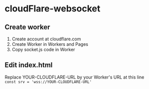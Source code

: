 # cloudFlare-websocket
## Create worker
1. Create account at cloudflare.com  
2. Create Worker in Workers and Pages  
3. Copy socket.js code in Worker  
 
## Edit index.html  
Replace YOUR-CLOUDFLARE-URL by your Worker's URL at this line    
```const srv = 'wss://YOUR-CLOUDFLARE-URL'```
